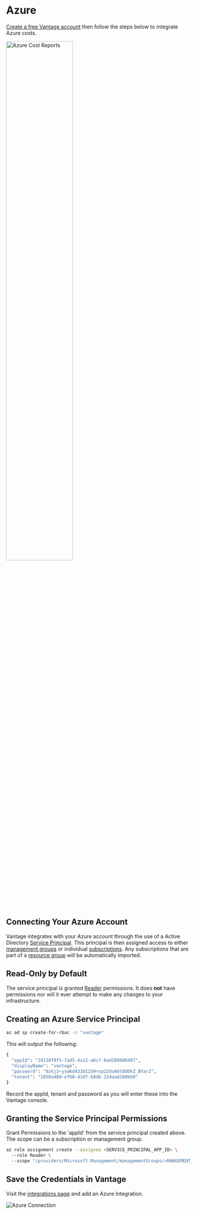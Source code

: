 # Azure

[Create a free Vantage account](https://console.vantage.sh/signup) then follow the steps below to integrate Azure costs.

<div style={{display:"flex", justifyContent:"center"}}>
    <img alt="Azure Cost Reports" width="60%" src="/img/azure-cost-report.png" />
</div>

## Connecting Your Azure Account

Vantage integrates with your Azure account through the use of a Active Directory [Service Principal](https://learn.microsoft.com/en-us/azure/active-directory/fundamentals/service-accounts-principal). This principal is then assigned access to either [management groups](https://learn.microsoft.com/en-us/azure/governance/management-groups/overview) or individual [subscriptions](https://learn.microsoft.com/en-us/azure/cloud-adoption-framework/ready/landing-zone/design-area/resource-org-subscriptions). Any subscriptions that are part of a [resource group](https://learn.microsoft.com/en-us/azure/azure-resource-manager/management/manage-resource-groups-portal) will be automatically imported.

## Read-Only by Default

The service principal is granted [Reader](https://learn.microsoft.com/en-us/azure/role-based-access-control/built-in-roles#reader) permissions. It does **not** have permissions nor will it ever attempt to make any changes to your infrastructure. 

## Creating an Azure Service Principal

```bash
az ad sp create-for-rbac -n "vantage"
```

This will output the following:

```bash
{
  "appId": "2d218f0f5-7ad5-4a12-abc7-bad2889d6407",
  "displayName": "vantage",
  "password": "8zkj3~yswKd433U12SHrvp22UoA6tOOOkZ_BYar2",
  "tenant": "1050a480-ef60-43d7-b8db-224aad100b60"
}
```

Record the appId, tenant and password as you will enter these into the Vantage console.

## Granting the Service Principal Permissions

Grant Permissions to the 'appId' from the service principal created above. The scope can be a subscription or management group.

```bash
az role assignment create --assignee <SERVICE_PRINCIPAL_APP_ID> \ 
  --role Reader \ 
  --scope "/providers/Microsoft.Management/managementGroups/<MANGEMENT_GROUP_ID>"
```

## Save the Credentials in Vantage

Visit the [integrations page](https://console.vantage.sh/settings/integrations) and add an Azure Integration.

![Azure Connection](/img/azure_connection.png)
